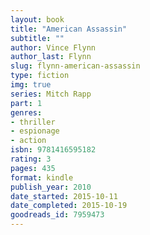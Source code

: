 ```yaml
---
layout: book
title: "American Assassin"
subtitle: ""
author: Vince Flynn
author_last: Flynn
slug: flynn-american-assassin
type: fiction
img: true
series: Mitch Rapp
part: 1
genres:
- thriller
- espionage
- action
isbn: 9781416595182
rating: 3
pages: 435
format: kindle
publish_year: 2010
date_started: 2015-10-11
date_completed: 2015-10-19
goodreads_id: 7959473
---
```

